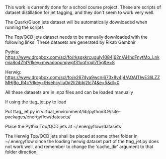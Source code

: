 This work is currently done for a school course project.
These are scripts of dataset distillation for jet tagging, and they don't seem to work very well.

The Quark/Gluon jets dataset will be automatically downloaded when running the scripts

The Top/QCD jets dataset needs to be manually downloaded with the following links. These datasets are generated by Rikab Gambhir

  Pythia: https://www.dropbox.com/scl/fo/rksgxkrcuguly1084j62n/AHhdFnytMo_Lnkmia8o4ZhI?rlkey=mwadopunqwgf31uqfrqql7f5g&e=8
  
  Herwig: https://www.dropbox.com/scl/fo/e2674ya9wcni673x8v4j4/AOAlTlwE3IiLZZMHjBo_R4c?rlkey=9tsehcyliu0q2li2ibbj2lc74&e=5&dl=0

All these datasets are in .npz files and can be loaded manually

If using the ttag_jet.py to load

  Put ttag_jet.py in virtual_environment/lib/python3.9/site-packages/energyflow/datasets/
  
  Place the Pythia Top/QCD jets at ~/.energyflow/datasets
  
  The Herwig Top/QCD jets shall be placed at some other folder in ~/.energyflow since the loading herwig dataset part of the ttag_jet.py does not work well, and remember to change the 'cache_dir' argument to that folder direction.
